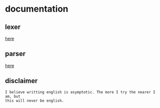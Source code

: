 
# documentation

## lexer

[here](lexer.md)

## parser

[here](parser.md)

## disclaimer

```
I believe writting english is asymptotic. The more I try the nearer I am, but
this will never be english.
```